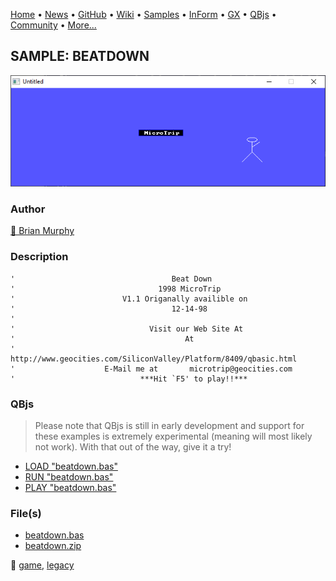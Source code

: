 [Home](https://qb64.com) • [News](../../news.md) • [GitHub](https://github.com/QB64Official/qb64) • [Wiki](https://github.com/QB64Official/qb64/wiki) • [Samples](../../samples.md) • [InForm](../../inform.md) • [GX](../../gx.md) • [QBjs](../../qbjs.md) • [Community](../../community.md) • [More...](../../more.md)

## SAMPLE: BEATDOWN

![screenshot.png](img/screenshot.png)

### Author

[🐝 Brian Murphy](../brian-murphy.md) 

### Description

```text
'                                   Beat Down
'                                1998 MicroTrip
'                        V1.1 Origanally availible on
'                                   12-14-98
'
'                              Visit our Web Site At
'                                      At
'       http://www.geocities.com/SiliconValley/Platform/8409/qbasic.html
'                    E-Mail me at       microtrip@geocities.com
'                            ***Hit `F5' to play!!***
```

### QBjs

> Please note that QBjs is still in early development and support for these examples is extremely experimental (meaning will most likely not work). With that out of the way, give it a try!

* [LOAD "beatdown.bas"](https://v6p9d9t4.ssl.hwcdn.net/html/5963335/index.html?src=https://qb64.com/samples/beatdown/src/beatdown.bas)
* [RUN "beatdown.bas"](https://v6p9d9t4.ssl.hwcdn.net/html/5963335/index.html?mode=auto&src=https://qb64.com/samples/beatdown/src/beatdown.bas)
* [PLAY "beatdown.bas"](https://v6p9d9t4.ssl.hwcdn.net/html/5963335/index.html?mode=play&src=https://qb64.com/samples/beatdown/src/beatdown.bas)

### File(s)

* [beatdown.bas](src/beatdown.bas)
* [beatdown.zip](src/beatdown.zip)

🔗 [game](../game.md), [legacy](../legacy.md)
